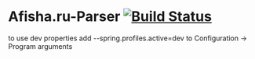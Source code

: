 # Afisha.ru-Parser [![Build Status](https://travis-ci.org/NCEC20182019/AfishaParser.svg?branch=master)](https://travis-ci.org/NCEC20182019/AfishaParser)

to use dev properties add --spring.profiles.active=dev to Configuration -> Program arguments